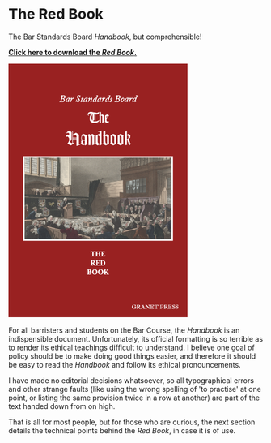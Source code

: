 # The Red Book
The Bar Standards Board *Handbook*, but comprehensible!  


[**Click here to download the *Red Book*.**](https://github.com/ezgranet/the-red-book/raw/main/the-red-book.pdf)


<img src="cover-page.png" alt="cover-page" height="500"/>

For all barristers and students on the Bar Course, the *Handbook* is an indispensible document.  Unfortunately, its official formatting is so terrible as to render its ethical teachings difficult to understand.  I believe one goal of policy should be to make doing good things easier, and therefore it should be easy to read the *Handbook* and follow its ethical pronouncements.


I have made no editorial decisions whatsoever, so all typographical errors and other strange faults (like using the wrong spelling of 'to practise' at one point, or listing the same provision twice in a row at another) are part of the text handed down from on high.

That is all for most people, but for those who are curious, the next section details the technical points behind the *Red Book*, in case it is of use.
